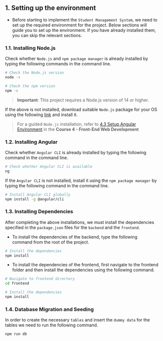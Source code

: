 ## 1. Setting up the environment

- Before starting to implement the `Student Management System`, we need to set up the required environment for the project. Below sections will guide you to set up the environment. If you have already installed them, you can skip the relevant sections.

### 1.1. Installing Node.js

Check whether `Node.js` and `npm package manager` is already installed by typing the following commands in the command line.
```bash
# Check the Node.js version
node -v

# Check the npm version
npm -v
```

> **Important**: This project requires a Node.js version of 14 or higher.

If the above is not installed, download suitable `Node.js` package for your OS using the following [link](https://nodejs.org/en/download/) and install it.

> For a guided `Node.js` installation, refer to [4.3 Setup Angular Environment](https://open.uom.lk/mod/hvp/view.php?id=715) in the **Course 4 - Front-End Web Development**

### 1.2. Installing Angular

Check whether `Angular CLI` is already installed by typing the following command in the command line.
```bash
# Check whether Angular CLI is available 
ng
```

If the `Angular CLI` is not installed, install it using the `npm package manager` by typing the following command in the command line.
```bash
# Install Angular CLI globally
npm install -g @angular/cli
```

### 1.3. Installing Dependencies

After completing the above installations, we must install the dependencies specified in the `package.json` files for the `backend` and the `frontend`.

- To install the dependencies of the backend, type the following command from the root of the project.
```bash
# Install the dependencies
npm install
```

- To install the dependencies of the frontend, first navigate to the frontend folder and then install the dependencies using the following command.
```bash
# Navigate to frontend directory
cd frontend

# Install the dependencies
npm install
```

### 1.4. Database Migration and Seeding

In order to create the necessary `tables` and insert the `dummy data` for the tables we need to run the following command.

```bash
npm run db
```